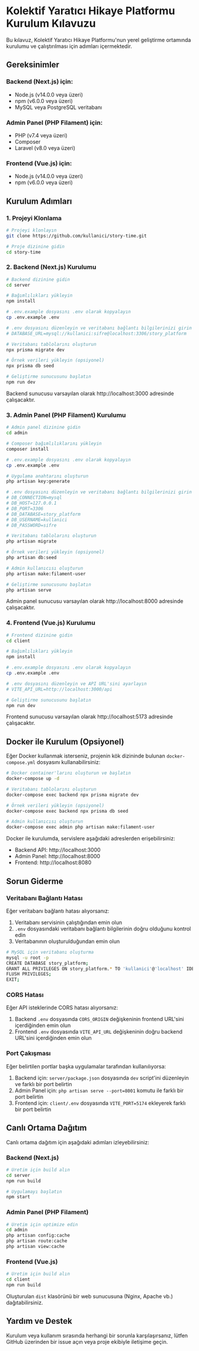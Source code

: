 # Kolektif Yaratıcı Hikaye Platformu Kurulum Kılavuzu

Bu kılavuz, Kolektif Yaratıcı Hikaye Platformu'nun yerel geliştirme ortamında kurulumu ve çalıştırılması için adımları içermektedir.

## Gereksinimler

### Backend (Next.js) için:
- Node.js (v14.0.0 veya üzeri)
- npm (v6.0.0 veya üzeri)
- MySQL veya PostgreSQL veritabanı

### Admin Panel (PHP Filament) için:
- PHP (v7.4 veya üzeri)
- Composer
- Laravel (v8.0 veya üzeri)

### Frontend (Vue.js) için:
- Node.js (v14.0.0 veya üzeri)
- npm (v6.0.0 veya üzeri)

## Kurulum Adımları

### 1. Projeyi Klonlama

```bash
# Projeyi klonlayın
git clone https://github.com/kullanici/story-time.git

# Proje dizinine gidin
cd story-time
```

### 2. Backend (Next.js) Kurulumu

```bash
# Backend dizinine gidin
cd server

# Bağımlılıkları yükleyin
npm install

# .env.example dosyasını .env olarak kopyalayın
cp .env.example .env

# .env dosyasını düzenleyin ve veritabanı bağlantı bilgilerinizi girin
# DATABASE_URL=mysql://kullanici:sifre@localhost:3306/story_platform

# Veritabanı tablolarını oluşturun
npx prisma migrate dev

# Örnek verileri yükleyin (opsiyonel)
npx prisma db seed

# Geliştirme sunucusunu başlatın
npm run dev
```

Backend sunucusu varsayılan olarak http://localhost:3000 adresinde çalışacaktır.

### 3. Admin Panel (PHP Filament) Kurulumu

```bash
# Admin panel dizinine gidin
cd admin

# Composer bağımlılıklarını yükleyin
composer install

# .env.example dosyasını .env olarak kopyalayın
cp .env.example .env

# Uygulama anahtarını oluşturun
php artisan key:generate

# .env dosyasını düzenleyin ve veritabanı bağlantı bilgilerinizi girin
# DB_CONNECTION=mysql
# DB_HOST=127.0.0.1
# DB_PORT=3306
# DB_DATABASE=story_platform
# DB_USERNAME=kullanici
# DB_PASSWORD=sifre

# Veritabanı tablolarını oluşturun
php artisan migrate

# Örnek verileri yükleyin (opsiyonel)
php artisan db:seed

# Admin kullanıcısı oluşturun
php artisan make:filament-user

# Geliştirme sunucusunu başlatın
php artisan serve
```

Admin panel sunucusu varsayılan olarak http://localhost:8000 adresinde çalışacaktır.

### 4. Frontend (Vue.js) Kurulumu

```bash
# Frontend dizinine gidin
cd client

# Bağımlılıkları yükleyin
npm install

# .env.example dosyasını .env olarak kopyalayın
cp .env.example .env

# .env dosyasını düzenleyin ve API URL'sini ayarlayın
# VITE_API_URL=http://localhost:3000/api

# Geliştirme sunucusunu başlatın
npm run dev
```

Frontend sunucusu varsayılan olarak http://localhost:5173 adresinde çalışacaktır.

## Docker ile Kurulum (Opsiyonel)

Eğer Docker kullanmak isterseniz, projenin kök dizininde bulunan `docker-compose.yml` dosyasını kullanabilirsiniz:

```bash
# Docker container'larını oluşturun ve başlatın
docker-compose up -d

# Veritabanı tablolarını oluşturun
docker-compose exec backend npx prisma migrate dev

# Örnek verileri yükleyin (opsiyonel)
docker-compose exec backend npx prisma db seed

# Admin kullanıcısı oluşturun
docker-compose exec admin php artisan make:filament-user
```

Docker ile kurulumda, servislere aşağıdaki adreslerden erişebilirsiniz:
- Backend API: http://localhost:3000
- Admin Panel: http://localhost:8000
- Frontend: http://localhost:8080

## Sorun Giderme

### Veritabanı Bağlantı Hatası

Eğer veritabanı bağlantı hatası alıyorsanız:
1. Veritabanı servisinin çalıştığından emin olun
2. `.env` dosyasındaki veritabanı bağlantı bilgilerinin doğru olduğunu kontrol edin
3. Veritabanının oluşturulduğundan emin olun

```bash
# MySQL için veritabanı oluşturma
mysql -u root -p
CREATE DATABASE story_platform;
GRANT ALL PRIVILEGES ON story_platform.* TO 'kullanici'@'localhost' IDENTIFIED BY 'sifre';
FLUSH PRIVILEGES;
EXIT;
```

### CORS Hatası

Eğer API isteklerinde CORS hatası alıyorsanız:
1. Backend `.env` dosyasında `CORS_ORIGIN` değişkeninin frontend URL'sini içerdiğinden emin olun
2. Frontend `.env` dosyasında `VITE_API_URL` değişkeninin doğru backend URL'sini içerdiğinden emin olun

### Port Çakışması

Eğer belirtilen portlar başka uygulamalar tarafından kullanılıyorsa:
1. Backend için: `server/package.json` dosyasında `dev` script'ini düzenleyin ve farklı bir port belirtin
2. Admin Panel için: `php artisan serve --port=8001` komutu ile farklı bir port belirtin
3. Frontend için: `client/.env` dosyasında `VITE_PORT=5174` ekleyerek farklı bir port belirtin

## Canlı Ortama Dağıtım

Canlı ortama dağıtım için aşağıdaki adımları izleyebilirsiniz:

### Backend (Next.js)

```bash
# Üretim için build alın
cd server
npm run build

# Uygulamayı başlatın
npm start
```

### Admin Panel (PHP Filament)

```bash
# Üretim için optimize edin
cd admin
php artisan config:cache
php artisan route:cache
php artisan view:cache
```

### Frontend (Vue.js)

```bash
# Üretim için build alın
cd client
npm run build
```

Oluşturulan `dist` klasörünü bir web sunucusuna (Nginx, Apache vb.) dağıtabilirsiniz.

## Yardım ve Destek

Kurulum veya kullanım sırasında herhangi bir sorunla karşılaşırsanız, lütfen GitHub üzerinden bir issue açın veya proje ekibiyle iletişime geçin. 